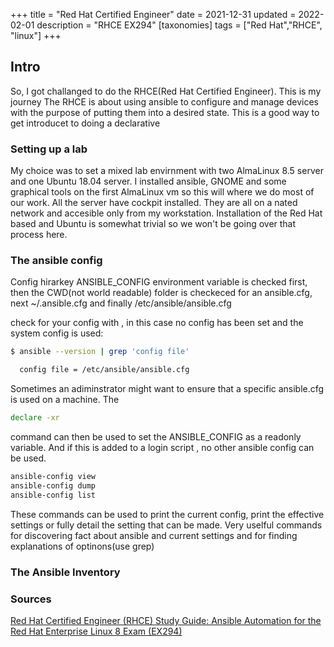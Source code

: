 +++
title = "Red Hat Certified Engineer"
date = 2021-12-31
updated = 2022-02-01
description = "RHCE EX294"
[taxonomies]
tags = ["Red Hat","RHCE", "linux"]
+++

## Intro

So, I got challanged to do the RHCE(Red Hat Certified Engineer). This is my journey
The RHCE is about using ansible to configure and manage devices with the purpose of putting them into a desired state. This is a good way to get introducet to doing a declarative 

### Setting up a lab

My choice was to set a mixed lab envirnment with two AlmaLinux 8.5 server and one Ubuntu 18.04 server.
I installed ansible, GNOME and some graphical tools on the first AlmaLinux vm so this will where we do most of our work. All the server have cockpit installed. They are all on a nated network and accesible only from my workstation.
Installation of the Red Hat based and Ubuntu is somewhat trivial so we won't be going over that process here.

### The ansible config

Config hirarkey ANSIBLE_CONFIG environment variable is checked first, then the CWD(not world readable) folder is checkeced for an ansible.cfg, next ~/.ansible.cfg and finally /etc/ansible/ansible.cfg

check for your config with , in this case no config has been set and the system config is used:

```sh
$ ansible --version | grep 'config file'

  config file = /etc/ansible/ansible.cfg
```

Sometimes an adiminstrator might want to ensure that a specific ansible.cfg is used on a machine. The 

```sh 
declare -xr
```
command can then be used to set the ANSIBLE_CONFIG as a readonly variable. And if this is added to a login script , no other ansible config can be used.

```sh 
ansible-config view
ansible-config dump
ansible-config list 
```

These commands can be used to print the current config, print the effective settings or fully detail the setting that can be made. Very uselful commands for discovering fact about ansible and current settings and for finding explanations of optinons(use grep)


### The Ansible Inventory



### Sources
[Red Hat Certified Engineer
(RHCE) Study Guide: Ansible Automation for the Red Hat Enterprise Linux
8 Exam (EX294)](https://www.amazon.com/Certified-Engineer-RHCE-Study-Guide-ebook/dp/B08YW45QWP)




